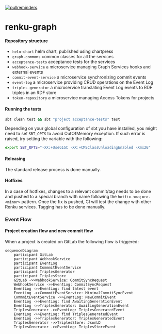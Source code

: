 [![pullreminders](https://pullreminders.com/badge.svg)](https://pullreminders.com?ref=badge)

# renku-graph

#### Repository structure

- `helm-chart` helm chart, published using chartpress
- `graph-commons` common classes for all the services
- `acceptance-tests` acceptance tests for the services
- `webhook-service` a microservice managing Graph Services hooks and external events
- `commit-event-service` a microservice synchronizing commit events
- `event-log` a microservice providing CRUD operations on the Event Log
- `triples-generator` a microservice translating Event Log events to RDF triples in an RDF store
- `token-repository` a microservice managing Access Tokens for projects

#### Running the tests

```bash
sbt clean test && sbt "project acceptance-tests" test
```

Depending on your global configuration of sbt you have installed, you might need to set `SBT_OPTS` to avoid OutOfMemory exception. 
If such error is raised, try setting the variable with the following:

```bash
export SBT_OPTS="-XX:+UseG1GC -XX:+CMSClassUnloadingEnabled -Xmx2G"
```

#### Releasing

The standard release process is done manually.

#### Hotfixes

In a case of hotfixes, changes to a relevant commit/tag needs to be done and pushed to a special branch with name
following the `hotfix-<major>.<minor>` pattern. Once the fix is pushed, CI will test the change with other Renku
services. Tagging has to be done manually.

### Event Flow

#### Project creation flow and new commit flow

When a project is created on GitLab the following flow is triggered:

```mermaid
sequenceDiagram
    participant GitLab
    participant WebhookService
    participant EventLog
    participant CommmitEventService
    participant TriplesGenerator
    participant TriplesStore
    GitLab ->>WebhookService: CommitSyncRequest
    WebhookService ->>EventLog: CommitSyncRequest 
    EventLog ->>EventLog: find latest event 
    EventLog ->>CommmitEventService: MinimalCommitSyncEvent
    CommmitEventService ->>EventLog: NewCommitEvent
    EventLog ->>EventLog: find AwaitingGenerationEvent
    EventLog ->>TriplesGenerator: AwaitingGenerationEvent
    TriplesGenerator ->>EventLog: TriplesGeneratedEvent
    EventLog ->>EventLog: find TriplesGeneratedEvent
    EventLog ->>TriplesGenerator: TriplesGeneratedEvent
    TriplesGenerator ->>TriplesStore: JsonLD
    TriplesGenerator ->>EventLog: TriplesStoreEvent
```

